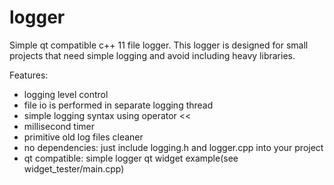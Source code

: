# logger
Simple qt compatible c++ 11 file logger. This logger is designed for small projects that need simple logging and avoid including heavy libraries.

Features:
  * logging level control
  * file io is performed in separate logging thread
  * simple logging syntax using operator << 
  * millisecond timer
  * primitive old log files cleaner
  * no dependencies: just include logging.h and logger.cpp into your project
  * qt compatible: simple logger qt widget example(see widget_tester/main.cpp)

